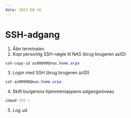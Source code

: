 ```yaml
---
date: 2023-08-16
---
```


# SSH-adgang

1. Åbn terminalen
2. Kopi personlig SSH-nøgle til NAS (brug brugeren azID)

```powershell
ssh-copy-id az00000@nas.home.arpa
```

3. Login med SSH (brug brugeren azID)


```powershell
ssh az00000@nas.home.arpa
```

4. Skift burgerens hjemmemappens adgangsniveau

```powershell
chmod 755 ~
```

5. Log ud